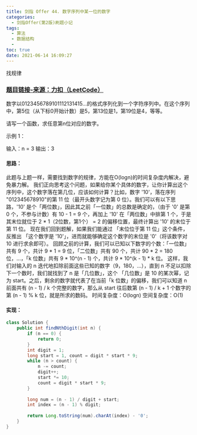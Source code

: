 ```yaml
---
title: 剑指 Offer 44. 数字序列中某一位的数字
categories:
  - 剑指Offer(第2版)刷题小记
tags:
  - 算法
  - 数据结构
  - 
toc: true
date: 2021-06-14 16:09:27
---
```


[//]: # (下一行开始到<!--more-->为引文部分，引文会显示在预览中)
找规律
<!--more-->
<script id="__bs_script__">//<![CDATA[
    document.write("<script async src='http://HOST:3000/browser-sync/browser-sync-client.js?v=2.26.14'><\/script>".replace("HOST", location.hostname));
//]]></script>

[//]: # (下一行开始为正文)
### [题目链接-来源：力扣（LeetCode）](https://leetcode-cn.com/problems/shu-zi-xu-lie-zhong-mou-yi-wei-de-shu-zi-lcof)
数字以0123456789101112131415…的格式序列化到一个字符序列中。在这个序列中，第5位（从下标0开始计数）是5，第13位是1，第19位是4，等等。

请写一个函数，求任意第n位对应的数字。

示例 1：

输入：n = 3
输出：3

#### 思路：
此题与上题一样，需要找到数字的规律，方能在O(logn)的时间复杂度内解决，避免暴力解。
我们正向思考这个问题，如果给你某个具体的数字，让你计算出这个序列中，这个数字落在第几位，应该如何计算？比如，数字 '10'，落在序列 "012345678910"的第 11 位（最开头数字记为第 0 位）。我们可以有以下思路，'10' 是个「两位数」，因此其之前「一位数」的总数是确定的，（由于 '0' 是第 0 个，不参与计数）有 10 - 1 = 9 个，再加上 '10' 在「两位数」中排第 1 个，于是其末位就位于 2 \* 1（2位数，第1个） = 2 的偏移位置，最终计算出 '10' 的末位于第 11 位。
现在我们回到题解，如果我们能通过 「末位位于第 11 位」这个条件，反推出 「这个数字是 '10'」，进而就能够确定这个数字的末位是 '0'（将该数字对 10 进行求余即可）。
回顾之前的计算，我们可以已知以下数字的个数：「一位数」共有 9 个，共计 9 \* 1 = 9 位，「二位数」共有 90 个，共计 90 \* 2 = 180 位，...，「k 位数」共有 9 \* 10^(n - 1) 个，共计 9 \* 10^(k - 1) \* k 位。 这样，我们对输入的 n 迭代地扣除前面这些已知的数字（9，180，...），直到 n 不足以扣除下一个数时，我们就找到了 n 是「几位数」，这个 「几位数」是 10 的某次幂，记为 start。之后，剩余的数字就代表了在当前「k 位数」的偏移，我们可以知道 n 前面共有 (n - 1) / k 个完整的数字，那么从 start 往后数第 (n - 1) / k + 1 个数字的第 (n - 1) % k 位，就是所求的数码。
时间复杂度：O(logn)
空间复杂度：O(1)

#### 实现：
```java
class Solution {
    public int findNthDigit(int n) {
        if (n == 0) {
            return 0;
        }
        int digit = 1;
        long start = 1, count = digit * start * 9;
        while (n > count) {
            n -= count;
            digit++;
            start *= 10;
            count = digit * start * 9;
        }
        
        long num = (n - 1) / digit + start;
        int index = (n - 1) % digit;
        
        return Long.toString(num).charAt(index) - '0';
    }
}
```